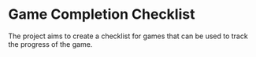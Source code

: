 # Game Completion Checklist

The project aims to create a checklist for games that can be used to track the progress of the game.
